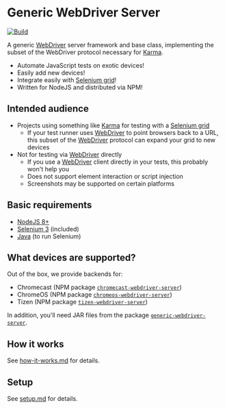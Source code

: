 # Generic WebDriver Server

[![Build](https://github.com/cashpipeplusplus/generic-webdriver-server/workflows/Build/badge.svg)](https://github.com/cashpipeplusplus/generic-webdriver-server/actions?query=workflow%3ABuild)

A generic [WebDriver][] server framework and base class, implementing the subset
of the WebDriver protocol necessary for [Karma][].

 - Automate JavaScript tests on exotic devices!
 - Easily add new devices!
 - Integrate easily with [Selenium grid][]!
 - Written for NodeJS and distributed via NPM!


## Intended audience

 - Projects using something like [Karma][] for testing with a [Selenium grid][]
   - If your test runner uses [WebDriver][] to point browsers back to a URL,
     this subset of the [WebDriver][] protocol can expand your grid to new
     devices
 - Not for testing via [WebDriver][] directly
   - If you use a [WebDriver][] client directly in your tests, this probably
     won't help you
   - Does not support element interaction or script injection
   - Screenshots may be supported on certain platforms


## Basic requirements

 - [NodeJS 8+](https://nodejs.org/)
 - [Selenium 3](https://www.selenium.dev/) (included)
 - [Java](https://openjdk.java.net/) (to run Selenium)


## What devices are supported?

Out of the box, we provide backends for:
 - Chromecast (NPM package [`chromecast-webdriver-server`](https://www.npmjs.com/package/chromecast-webdriver-server))
 - ChromeOS (NPM package [`chromeos-webdriver-server`](https://www.npmjs.com/package/chromeos-webdriver-server))
 - Tizen (NPM package [`tizen-webdriver-server`](https://www.npmjs.com/package/tizen-webdriver-server))

In addition, you'll need JAR files from the package [`generic-webdriver-server`](https://www.npmjs.com/package/generic-webdriver-server).


## How it works

See [how-it-works.md](https://github.com/google/generic-webdriver-server/blob/main/how-it-works.md)
for details.


## Setup

See [setup.md](https://github.com/google/generic-webdriver-server/blob/main/setup.md)
for details.


[Karma]: https://karma-runner.github.io/
[Selenium grid]: https://www.selenium.dev/documentation/en/grid/
[WebDriver]: https://www.w3.org/TR/webdriver2/
